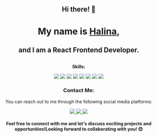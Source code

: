 <h2 align="center"> Hi there! 👋</h2>
<h1 align="center"> My name is <a href="https://halina2610.github.io/portfolio-start-project-app/" target="_blank">Halina</a>, </h1>
<h2 align="center">and I am a React Frontend Developer.</h2>

<img align="center" srs='https://th.bing.com/th/id/OIP.nGbArepU9uhOlvA9oY_I9wAAAA?w=175&h=159&rs=1&pid=ImgDetMain'/>

<p align="center"><strong> Skills: </strong></p>
<div align="center" display="flex">
  <img src='https://camo.githubusercontent.com/b2c7bc89ed216d7b13c849d418dc016853bec2df84ce2edd4ad8d9115e6c775d/68747470733a2f2f696d672e736869656c64732e696f2f62616467652f2d72656163742d3238324333343f7374796c653d666f722d7468652d6261646765266c6f676f3d7265616374'/>
   <img src='https://camo.githubusercontent.com/30c1f32af037a7d0bfa3006c9fd25e1225d1f032593776f8ef90fa12977c8b2f/68747470733a2f2f696d672e736869656c64732e696f2f62616467652f2d72656475782d3238324333343f7374796c653d666f722d7468652d6261646765266c6f676f3d7265647578266c6f676f436f6c6f723d364633464233'/>
   <img src='https://camo.githubusercontent.com/30c1f32af037a7d0bfa3006c9fd25e1225d1f032593776f8ef90fa12977c8b2f/68747470733a2f2f696d672e736869656c64732e696f2f62616467652f2d72656475782d3238324333343f7374796c653d666f722d7468652d6261646765266c6f676f3d7265647578266c6f676f436f6c6f723d364633464233'/>
   <img src='https://camo.githubusercontent.com/8dc3095435a7fae3e01398a33d1d28a3331fe04b8e00c7794a8a243da6502f61/68747470733a2f2f696d672e736869656c64732e696f2f62616467652f2d6a6176617363726970742d3238324333343f7374796c653d666f722d7468652d6261646765266c6f676f3d6a617661736372697074'/>
   <img src='https://camo.githubusercontent.com/4bd93af131975ab1dca0cc677e2731525fa847cda5c0a47537c89ba36d75368e/68747470733a2f2f696d672e736869656c64732e696f2f62616467652f2d68746d6c352d3238324333343f7374796c653d666f722d7468652d6261646765266c6f676f3d68746d6c35'/>
   <img src='https://camo.githubusercontent.com/e289a9796c7f959c4041d2bf65065a704c8b85900c962d636cb5fb0dbfe1b71e/68747470733a2f2f696d672e736869656c64732e696f2f62616467652f2d637373332d3238324333343f7374796c653d666f722d7468652d6261646765266c6f676f3d63737333266c6f676f436f6c6f723d333239364430'/>
   <img src='https://camo.githubusercontent.com/b47c22aad816171822d553ecaa7056e95ddbc4d49a59c1409953c55c3c45a216/68747470733a2f2f696d672e736869656c64732e696f2f62616467652f2d6769746875622d3238324333343f7374796c653d666f722d7468652d6261646765266c6f676f3d676974687562'/>
   <img src='https://camo.githubusercontent.com/cca390cbab295ff33d74da1eddf4312fae0e3c3e6662603a1b537945453b74a8/68747470733a2f2f696d672e736869656c64732e696f2f62616467652f2d6d6174657269616c5f75692d3238324333343f7374796c653d666f722d7468652d6261646765266c6f676f'/>
</div>
<h3 align="center"> Contact Me:</h3>
<p align="center"> You can reach out to me through the following social media platforms:</p>


<div align="center">
  <a href='https://www.linkedin.com/in/halina-kls/'target="_blank">
    <img src='https://camo.githubusercontent.com/1f5cde77acc8cb280cc5d312e92d80675b571faade503ebed6e0f61af8c95e6b/68747470733a2f2f696d672e736869656c64732e696f2f62616467652f2d6c696e6b6564696e2d3032373342323f7374796c653d666f722d7468652d6261646765266c6f676f3d6c696e6b6564696e'/> 
  </a> 
<a href='https://t.me/halina_kls' target="_blank" > 
  <img src='https://camo.githubusercontent.com/b350771a9edaa0e3e22e9bec2c206a4743146bfbe147eddea3df0138e6d837d6/68747470733a2f2f696d672e736869656c64732e696f2f62616467652f2d74656c656772616d2d3030413845363f7374796c653d666f722d7468652d6261646765266c6f676f3d74656c656772616d'/> 
</a> 
  <a href='https://www.instagram.com/halina_kls/' target="_blank"> 
    <img src='https://camo.githubusercontent.com/1bcaf82bb8b630f58e696e6f471d389d136a945b56bc3e192ee024f9988dc337/68747470733a2f2f696d672e736869656c64732e696f2f62616467652f2d696e7374616772616d2d3238324333343f7374796c653d666f722d7468652d6261646765266c6f676f3d696e7374616772616d266c6f676f436f6c6f723d423033423936'/>
  </a>
</div>

<h4 align="center"> Feel free to connect with me and let's discuss exciting projects and opportunities!Looking forward to collaborating with you! 😊 </h4>
